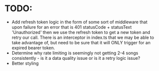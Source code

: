 # TODO:

- Add refresh token logic in the form of some sort of middleware that upon failure for an error that is 401 statusCode + statusText 'Unauthorized' then we use the refresh token to get a new token and retry our call. There is an interceptor in index.ts that we may be able to take advantage of, but need to be sure that it will ONLY trigger for an expired bearer token.
- Determine why rate limiting is seemingly not getting 2-4 songs consistently - is it a data quality issue or is it a retry logic issue?
- Better styling
